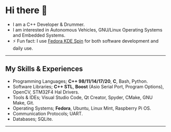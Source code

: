 # Hi there 👋
+ I am a C++ Developer & Drummer. 
+ I am interested in Autonomous Vehicles, GNU/Linux Operating Systems and Embedded Systems.
+ ⚡ Fun fact: I use [Fedora KDE Spin](https://spins.fedoraproject.org/en/kde/) for both software development and daily use.

---

## My Skills & Experiences

+ Programming Languages; **C++ 98/11/14/17/20**, **C**, Bash, Python.
+ Software Libraries; **C++ STL**, **Boost** (Asio Serial Port, Program Options), OpenCV, STM32F4 Hal Drivers.
+ Tools & IDEs; Visual Studio Code, Qt Creator, Spyder, CMake, GNU Make, Git.
+ Operating Systems; **Fedora**, Ubuntu, Linux Mint, Raspberry Pi OS.
+ Communication Protocols; UART.
+ Databases; SQLite.

---
